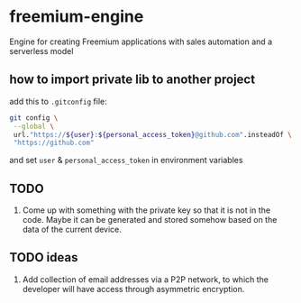 # freemium-engine
Engine for creating Freemium applications with sales automation and a serverless model

## how to import private lib to another project

add this to `.gitconfig` file:

```bash
git config \
 --global \
 url."https://${user}:${personal_access_token}@github.com".insteadOf \
 "https://github.com"
```

and set `user` & `personal_access_token` in environment variables

## TODO

1. Come up with something with the private key so that it is not in the code. Maybe it can be generated and stored somehow based on the data of the current device.

## TODO ideas

1. Add collection of email addresses via a P2P network, to which the developer will have access through asymmetric encryption.
